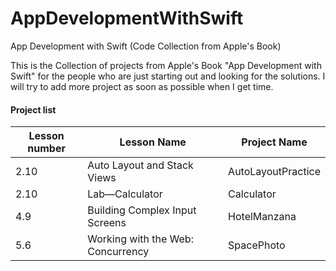 # AppDevelopmentWithSwift
App Development with Swift (Code Collection from Apple's Book)

This is the Collection of projects from Apple's Book "App Development with Swift" for the people who are just starting out and looking for the solutions. I will try to add more project as soon as possible when I get time.

#### Project list 

Lesson number | Lesson Name | Project Name
--------------|-------------|---------------
2.10 |Auto Layout and Stack Views | AutoLayoutPractice
2.10 | Lab—Calculator | Calculator
4.9 | Building Complex Input Screens | HotelManzana
5.6| Working with the Web: Concurrency | SpacePhoto


